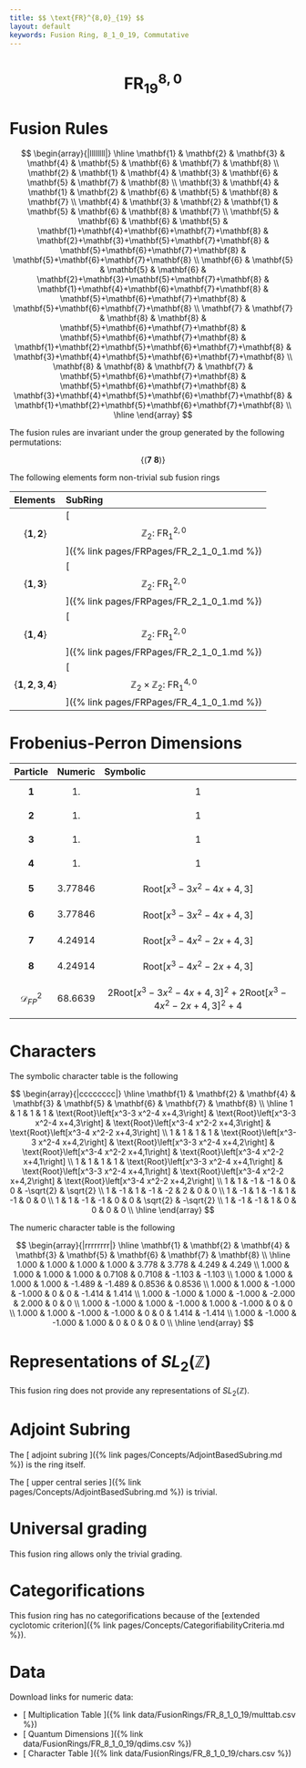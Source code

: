 ```yaml
---
title: $$ \text{FR}^{8,0}_{19} $$
layout: default
keywords: Fusion Ring, 8_1_0_19, Commutative
---
```

# $$ \text{FR}^{8,0}_{19} $$


# Fusion Rules

$$
\begin{array}{|llllllll|}
\hline
 \mathbf{1} & \mathbf{2} & \mathbf{3} & \mathbf{4} & \mathbf{5} & \mathbf{6} & \mathbf{7} & \mathbf{8} \\
 \mathbf{2} & \mathbf{1} & \mathbf{4} & \mathbf{3} & \mathbf{6} & \mathbf{5} & \mathbf{7} & \mathbf{8} \\
 \mathbf{3} & \mathbf{4} & \mathbf{1} & \mathbf{2} & \mathbf{6} & \mathbf{5} & \mathbf{8} & \mathbf{7} \\
 \mathbf{4} & \mathbf{3} & \mathbf{2} & \mathbf{1} & \mathbf{5} & \mathbf{6} & \mathbf{8} & \mathbf{7} \\
 \mathbf{5} & \mathbf{6} & \mathbf{6} & \mathbf{5} & \mathbf{1}+\mathbf{4}+\mathbf{6}+\mathbf{7}+\mathbf{8} & \mathbf{2}+\mathbf{3}+\mathbf{5}+\mathbf{7}+\mathbf{8} & \mathbf{5}+\mathbf{6}+\mathbf{7}+\mathbf{8} & \mathbf{5}+\mathbf{6}+\mathbf{7}+\mathbf{8} \\
 \mathbf{6} & \mathbf{5} & \mathbf{5} & \mathbf{6} & \mathbf{2}+\mathbf{3}+\mathbf{5}+\mathbf{7}+\mathbf{8} & \mathbf{1}+\mathbf{4}+\mathbf{6}+\mathbf{7}+\mathbf{8} & \mathbf{5}+\mathbf{6}+\mathbf{7}+\mathbf{8} & \mathbf{5}+\mathbf{6}+\mathbf{7}+\mathbf{8} \\
 \mathbf{7} & \mathbf{7} & \mathbf{8} & \mathbf{8} & \mathbf{5}+\mathbf{6}+\mathbf{7}+\mathbf{8} & \mathbf{5}+\mathbf{6}+\mathbf{7}+\mathbf{8} & \mathbf{1}+\mathbf{2}+\mathbf{5}+\mathbf{6}+\mathbf{7}+\mathbf{8} & \mathbf{3}+\mathbf{4}+\mathbf{5}+\mathbf{6}+\mathbf{7}+\mathbf{8} \\
 \mathbf{8} & \mathbf{8} & \mathbf{7} & \mathbf{7} & \mathbf{5}+\mathbf{6}+\mathbf{7}+\mathbf{8} & \mathbf{5}+\mathbf{6}+\mathbf{7}+\mathbf{8} & \mathbf{3}+\mathbf{4}+\mathbf{5}+\mathbf{6}+\mathbf{7}+\mathbf{8} & \mathbf{1}+\mathbf{2}+\mathbf{5}+\mathbf{6}+\mathbf{7}+\mathbf{8} \\
\hline
\end{array}
$$


The fusion rules are invariant under the group generated by the following permutations:

$$ \{(\mathbf{7} \  \mathbf{8})\} $$


The following elements form non-trivial sub fusion rings

| Elements | SubRing |
| :------ | :------ |
| $$ \{\mathbf{1},\mathbf{2}\} $$ | [ $$ \mathbb{Z}_2:\ \text{FR}^{2,0}_{1} $$ ]({% link pages/FRPages/FR_2_1_0_1.md %}) |
| $$ \{\mathbf{1},\mathbf{3}\} $$ | [ $$ \mathbb{Z}_2:\ \text{FR}^{2,0}_{1} $$ ]({% link pages/FRPages/FR_2_1_0_1.md %}) |
| $$ \{\mathbf{1},\mathbf{4}\} $$ | [ $$ \mathbb{Z}_2:\ \text{FR}^{2,0}_{1} $$ ]({% link pages/FRPages/FR_2_1_0_1.md %}) |
| $$ \{\mathbf{1},\mathbf{2},\mathbf{3},\mathbf{4}\} $$ | [ $$ \mathbb{Z}_2\times \mathbb{Z}_2:\ \text{FR}^{4,0}_{1} $$ ]({% link pages/FRPages/FR_4_1_0_1.md %}) |

# Frobenius-Perron Dimensions

| Particle | Numeric | Symbolic |
| :------ | :------ | :------ |
| $$ \mathbf{1} $$ | $$ 1. $$ | $$ 1 $$ |
| $$ \mathbf{2} $$ | $$ 1. $$ | $$ 1 $$ |
| $$ \mathbf{3} $$ | $$ 1. $$ | $$ 1 $$ |
| $$ \mathbf{4} $$ | $$ 1. $$ | $$ 1 $$ |
| $$ \mathbf{5} $$ | $$ 3.77846 $$ | $$ \text{Root}\left[x^3-3 x^2-4 x+4,3\right] $$ |
| $$ \mathbf{6} $$ | $$ 3.77846 $$ | $$ \text{Root}\left[x^3-3 x^2-4 x+4,3\right] $$ |
| $$ \mathbf{7} $$ | $$ 4.24914 $$ | $$ \text{Root}\left[x^3-4 x^2-2 x+4,3\right] $$ |
| $$ \mathbf{8} $$ | $$ 4.24914 $$ | $$ \text{Root}\left[x^3-4 x^2-2 x+4,3\right] $$ |
| $$ \mathcal{D}_{FP}^2 $$ | $$ 68.6639 $$ | $$ 2 \text{Root}\left[x^3-3 x^2-4 x+4,3\right]^2+2 \text{Root}\left[x^3-4 x^2-2 x+4,3\right]^2+4 $$ |

# Characters

The symbolic character table is the following

$$
\begin{array}{|cccccccc|}
\hline
 \mathbf{1} & \mathbf{2} & \mathbf{4} & \mathbf{3} & \mathbf{5} & \mathbf{6} & \mathbf{7} & \mathbf{8} \\
\hline
 1 & 1 & 1 & 1 & \text{Root}\left[x^3-3 x^2-4 x+4,3\right] & \text{Root}\left[x^3-3 x^2-4 x+4,3\right] & \text{Root}\left[x^3-4 x^2-2 x+4,3\right] & \text{Root}\left[x^3-4 x^2-2 x+4,3\right] \\
 1 & 1 & 1 & 1 & \text{Root}\left[x^3-3 x^2-4 x+4,2\right] & \text{Root}\left[x^3-3 x^2-4 x+4,2\right] & \text{Root}\left[x^3-4 x^2-2 x+4,1\right] & \text{Root}\left[x^3-4 x^2-2 x+4,1\right] \\
 1 & 1 & 1 & 1 & \text{Root}\left[x^3-3 x^2-4 x+4,1\right] & \text{Root}\left[x^3-3 x^2-4 x+4,1\right] & \text{Root}\left[x^3-4 x^2-2 x+4,2\right] & \text{Root}\left[x^3-4 x^2-2 x+4,2\right] \\
 1 & 1 & -1 & -1 & 0 & 0 & -\sqrt{2} & \sqrt{2} \\
 1 & -1 & 1 & -1 & -2 & 2 & 0 & 0 \\
 1 & -1 & 1 & -1 & 1 & -1 & 0 & 0 \\
 1 & 1 & -1 & -1 & 0 & 0 & \sqrt{2} & -\sqrt{2} \\
 1 & -1 & -1 & 1 & 0 & 0 & 0 & 0 \\
\hline
\end{array}
$$

The numeric character table is the following

$$
\begin{array}{|rrrrrrrr|}
\hline
 \mathbf{1} & \mathbf{2} & \mathbf{4} & \mathbf{3} & \mathbf{5} & \mathbf{6} & \mathbf{7} & \mathbf{8} \\
\hline
 1.000 & 1.000 & 1.000 & 1.000 & 3.778 & 3.778 & 4.249 & 4.249 \\
 1.000 & 1.000 & 1.000 & 1.000 & 0.7108 & 0.7108 & -1.103 & -1.103 \\
 1.000 & 1.000 & 1.000 & 1.000 & -1.489 & -1.489 & 0.8536 & 0.8536 \\
 1.000 & 1.000 & -1.000 & -1.000 & 0 & 0 & -1.414 & 1.414 \\
 1.000 & -1.000 & 1.000 & -1.000 & -2.000 & 2.000 & 0 & 0 \\
 1.000 & -1.000 & 1.000 & -1.000 & 1.000 & -1.000 & 0 & 0 \\
 1.000 & 1.000 & -1.000 & -1.000 & 0 & 0 & 1.414 & -1.414 \\
 1.000 & -1.000 & -1.000 & 1.000 & 0 & 0 & 0 & 0 \\
\hline
\end{array}
$$

# Representations of $SL_2(\mathbb{Z})$

This fusion ring does not provide any representations of $SL_2(\mathbb{Z}).$

# Adjoint Subring

The [ adjoint subring ]({% link pages/Concepts/AdjointBasedSubring.md %}) is the ring itself.

The [ upper central series ]({% link pages/Concepts/AdjointBasedSubring.md %}) is trivial.

# Universal grading

This fusion ring allows only the trivial grading.

# Categorifications

This fusion ring has no  categorifications because of the [extended cyclotomic criterion]({% link pages/Concepts/CategorifiabilityCriteria.md %}).

# Data

Download links for numeric data:

* [ Multiplication Table ]({% link data/FusionRings/FR_8_1_0_19/multtab.csv %})
* [ Quantum Dimensions ]({% link data/FusionRings/FR_8_1_0_19/qdims.csv %})
* [ Character Table ]({% link data/FusionRings/FR_8_1_0_19/chars.csv %})
